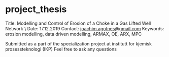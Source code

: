 # project_thesis
Title: Modelling and Control of Erosion of a Choke in a Gas Lifted Well Network \\
Date: 17.12.2019
Contact: joachim.agotnes@gmail.com
Keywords: erosion modelling, data driven modelling, ARMAX, OE, ARX, MPC

Submitted as a part of the specialization project at institutt for kjemisk prosessteknologi (IKP)
Feel free to ask any questions
